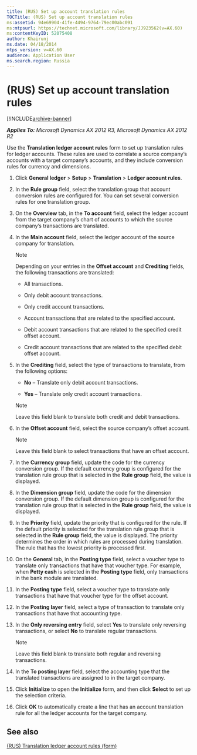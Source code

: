 ```yaml
---
title: (RUS) Set up account translation rules
TOCTitle: (RUS) Set up account translation rules
ms:assetid: 94e69904-41fe-4494-9764-79ec00abc091
ms:mtpsurl: https://technet.microsoft.com/library/JJ923562(v=AX.60)
ms:contentKeyID: 52075408
author: Khairunj
ms.date: 04/18/2014
mtps_version: v=AX.60
audience: Application User
ms.search.region: Russia
---
```


# (RUS) Set up account translation rules 


[!INCLUDE[archive-banner](includes/archive-banner.md)]


_**Applies To:** Microsoft Dynamics AX 2012 R3, Microsoft Dynamics AX 2012 R2_

Use the **Translation ledger account rules** form to set up translation rules for ledger accounts. These rules are used to correlate a source company’s accounts with a target company’s accounts, and they include conversion rules for currency and dimensions.

1.  Click **General ledger** \> **Setup** \> **Translation** \> **Ledger account rules**.

2.  In the **Rule group** field, select the translation group that account conversion rules are configured for. You can set several conversion rules for one translation group.

3.  On the **Overview** tab, in the **To account** field, select the ledger account from the target company’s chart of accounts to which the source company’s transactions are translated.

4.  In the **Main account** field, select the ledger account of the source company for translation.
    

    > [!NOTE]
    > <P>Depending on your entries in the <STRONG>Offset account</STRONG> and <STRONG>Crediting</STRONG> fields, the following transactions are translated:</P>
    > <UL>
    > <LI>
    > <P>All transactions.</P>
    > <LI>
    > <P>Only debit account transactions.</P>
    > <LI>
    > <P>Only credit account transactions.</P>
    > <LI>
    > <P>Account transactions that are related to the specified account.</P>
    > <LI>
    > <P>Debit account transactions that are related to the specified credit offset account.</P>
    > <LI>
    > <P>Credit account transactions that are related to the specified debit offset account.</P></LI></UL>



5.  In the **Crediting** field, select the type of transactions to translate, from the following options:
    
      - **No** – Translate only debit account transactions.
    
      - **Yes** – Translate only credit account transactions.
    

    > [!NOTE]
    > <P>Leave this field blank to translate both credit and debit transactions.</P>



6.  In the **Offset account** field, select the source company’s offset account.
    

    > [!NOTE]
    > <P>Leave this field blank to select transactions that have an offset account.</P>



7.  In the **Currency group** field, update the code for the currency conversion group. If the default currency group is configured for the translation rule group that is selected in the **Rule group** field, the value is displayed.

8.  In the **Dimension group** field, update the code for the dimension conversion group. If the default dimension group is configured for the translation rule group that is selected in the **Rule group** field, the value is displayed.

9.  In the **Priority** field, update the priority that is configured for the rule. If the default priority is selected for the translation rule group that is selected in the **Rule group** field, the value is displayed. The priority determines the order in which rules are processed during translation. The rule that has the lowest priority is processed first.

10. On the **General** tab, in the **Posting type** field, select a voucher type to translate only transactions that have that voucher type. For example, when **Petty cash** is selected in the **Posting type** field, only transactions in the bank module are translated.

11. In the **Posting type** field, select a voucher type to translate only transactions that have that voucher type for the offset account.

12. In the **Posting layer** field, select a type of transaction to translate only transactions that have that accounting type.

13. In the **Only reversing entry** field, select **Yes** to translate only reversing transactions, or select **No** to translate regular transactions.
    

    > [!NOTE]
    > <P>Leave this field blank to translate both regular and reversing transactions.</P>



14. In the **To posting layer** field, select the accounting type that the translated transactions are assigned to in the target company.

15. Click **Initialize** to open the **Initialize** form, and then click **Select** to set up the selection criteria.

16. Click **OK** to automatically create a line that has an account translation rule for all the ledger accounts for the target company.

## See also

[(RUS) Translation ledger account rules (form)](https://technet.microsoft.com/library/jj852145\(v=ax.60\))

  


